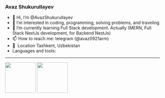 ### Avaz Shukurullayev
- 👋 Hi, I’m @AvazShukurullayev
- 👀 I’m interested in coding, programming, solving problems, and traveling
- 🌱 I’m currently learning Full Stack development. Actually (MERN, Full Stack NextJs development, for Backend NestJs)
- 📫 How to reach me: telegram (@avaz0921arm)
- 📍&nbsp; Location Tashkent, Uzbekistan
- Languages and tools: 
<hr />
<div>
  <code><img src="https://www.freepnglogos.com/uploads/html5-logo-png/html5-logo-devextreme-multi-purpose-controls-html-javascript-3.png" width="100"></code>
  <code><img src="https://www.wisnet.com/wp-content/uploads/2021/07/vue-js-logo-png-transparent-png.png" width="100"></code>
</div>

